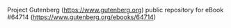Project Gutenberg (https://www.gutenberg.org) public repository for
eBook #64714 (https://www.gutenberg.org/ebooks/64714)
